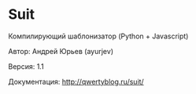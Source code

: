 Suit
================
Компилирующий шаблонизатор (Python + Javascript)


Автор:	 	Андрей Юрьев (ayurjev)

Версия: 	1.1

Документация:	http://qwertyblog.ru/suit/



